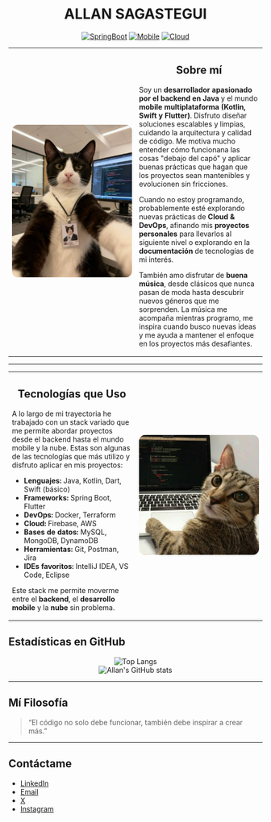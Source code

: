 <div align="center">

# ALLAN SAGASTEGUI

[![SpringBoot](https://img.shields.io/badge/Backend-SpringBoot-6DB33F?style=for-the-badge&logo=spring-boot&logoColor=white)](https://spring.io/projects/spring-boot) 
[![Mobile](https://img.shields.io/badge/Mobile-Android-3DDC84?style=for-the-badge&logo=android&logoColor=white)](https://developer.android.com/) 
[![Cloud](https://img.shields.io/badge/Cloud-AWS-232F3E?style=for-the-badge&logo=amazon-aws&logoColor=white)](https://aws.amazon.com/)  

</div>  

<table>
  <tr>
    <td width="50%">
      <img src="/assets/img_main.jpeg" alt="Sobre mí" style="width:100%; border-radius:12px;">
    </td>
    <td width="50%">
      <div align="center">
        <h2>Sobre mí</h2>
      </div>
      <p>
        Soy un <strong>desarrollador apasionado por el backend en Java</strong> y el mundo 
        <strong>mobile multiplataforma (Kotlin, Swift y Flutter)</strong>.  
        Disfruto diseñar soluciones escalables y limpias, cuidando la arquitectura y calidad de código. Me motiva mucho entender cómo funcionana las cosas "debajo del capó" y aplicar buenas prácticas que hagan que los proyectos sean mantenibles y evolucionen sin fricciones. 
      </p>
      <p>
        Cuando no estoy programando, probablemente esté explorando nuevas prácticas de 
        <strong>Cloud & DevOps</strong>, afinando mis <strong>proyectos personales</strong> para llevarlos al siguiente nivel o explorando en la <strong>documentación</strong> de tecnologías de mi interés.
      </p>
      <p>
        También amo disfrutar de <strong>buena música</strong>, desde clásicos que nunca pasan de moda hasta descubrir nuevos géneros que me sorprenden. 
        La música me acompaña mientras programo, me inspira cuando busco nuevas ideas y me ayuda a mantener el enfoque en los proyectos más desafiantes.
      </p>
    </td>
  </tr>
</table>

---

<table>
  <tr>
    <td width="50%">
      <div align="center">
        <h2>Tecnologías que Uso</h2>
      </div>
      <p>
        A lo largo de mi trayectoria he trabajado con un stack variado que me permite abordar 
        proyectos desde el backend hasta el mundo mobile y la nube. Estas son algunas de las 
        tecnologías que más utilizo y disfruto aplicar en mis proyectos:
      </p>
      <ul>
        <li><strong>Lenguajes:</strong> Java, Kotlin, Dart, Swift (básico)</li>
        <li><strong>Frameworks:</strong> Spring Boot, Flutter</li>
        <li><strong>DevOps:</strong> Docker, Terraform</li>
        <li><strong>Cloud:</strong> Firebase, AWS</li>
        <li><strong>Bases de datos:</strong> MySQL, MongoDB, DynamoDB</li>
        <li><strong>Herramientas:</strong> Git, Postman, Jira</li>
        <li><strong>IDEs favoritos:</strong> IntelliJ IDEA, VS Code, Eclipse</li>
      </ul>
      <p>
        Este stack me permite moverme entre el <strong>backend</strong>, el 
        <strong>desarrollo mobile</strong> y la <strong>nube</strong> sin problema.
      </p>
    </td>
    <td width="50%">
      <img src="/assets/img2.jpeg" alt="Tecnologías" style="width:100%; border-radius:12px;">
    </td>
  </tr>
</table>




## Estadísticas en GitHub  
<div align="center">

![Top Langs](https://github-readme-stats.vercel.app/api/top-langs/?username=AllanSagastegui&layout=compact&theme=tokyonight&hide_border=true)  
![Allan's GitHub stats](https://github-readme-stats.vercel.app/api?username=AllanSagastegui&show_icons=true&theme=tokyonight&hide_border=true)  

</div>  

---

## Mí Filosofía  
> “El código no solo debe funcionar, también debe inspirar a crear más.”  

---

## Contáctame  
- [LinkedIn](https://www.linkedin.com/in/allan-sagastegui)
- [Email](mailto:sagasteguiherradaa@gmail.com)
- [X](https://x.com/AllxnSxh?t=bLNPo7xBI6CgFVNz5fjgFg&s=08)
- [Instagram](https://www.instagram.com/_ask.dev/)